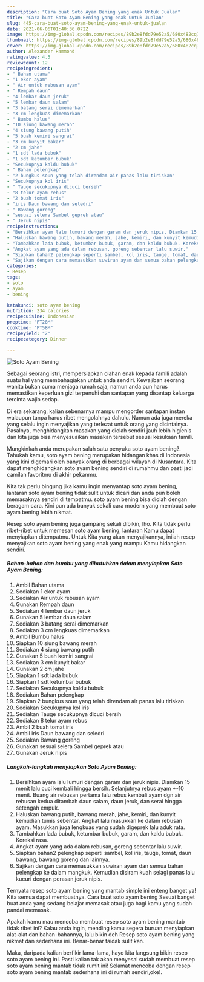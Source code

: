```yaml
---
description: "Cara buat Soto Ayam Bening yang enak Untuk Jualan"
title: "Cara buat Soto Ayam Bening yang enak Untuk Jualan"
slug: 445-cara-buat-soto-ayam-bening-yang-enak-untuk-jualan
date: 2021-06-06T01:40:36.072Z
image: https://img-global.cpcdn.com/recipes/89b2e8fdd79e52a5/680x482cq70/soto-ayam-bening-foto-resep-utama.jpg
thumbnail: https://img-global.cpcdn.com/recipes/89b2e8fdd79e52a5/680x482cq70/soto-ayam-bening-foto-resep-utama.jpg
cover: https://img-global.cpcdn.com/recipes/89b2e8fdd79e52a5/680x482cq70/soto-ayam-bening-foto-resep-utama.jpg
author: Alexander Hammond
ratingvalue: 4.5
reviewcount: 12
recipeingredient:
- " Bahan utama"
- "1 ekor ayam"
- " Air untuk rebusan ayam"
- " Rempah daun"
- "4 lembar daun jeruk"
- "5 lembar daun salam"
- "3 batang serai dimemarkan"
- "3 cm lengkuas dimemarkan"
- " Bumbu halus"
- "10 siung bawang merah"
- "4 siung bawang putih"
- "5 buah kemiri sangrai"
- "3 cm kunyit bakar"
- "2 cm jahe"
- "1 sdt lada bubuk"
- "1 sdt ketumbar bubuk"
- "Secukupnya kaldu bubuk"
- " Bahan pelengkap"
- "2 bungkus soun yang telah direndam air panas lalu tiriskan"
- "Secukupnya kol iris"
- " Tauge secukupnya dicuci bersih"
- "8 telur ayam rebus"
- "2 buah tomat iris"
- "iris Daun bawang dan seledri"
- " Bawang goreng"
- "sesuai selera Sambel geprek atau"
- " Jeruk nipis"
recipeinstructions:
- "Bersihkan ayam lalu lumuri dengan garam dan jeruk nipis. Diamkan 15 menit lalu cuci kembali hingga bersih. Selanjutnya rebus ayam +-10 menit. Buang air rebusan pertama lalu rebus kembali ayam dgn air rebusan kedua ditambah daun salam, daun jeruk, dan serai hingga setengah empuk."
- "Haluskan bawang putih, bawang merah, jahe, kemiri, dan kunyit kemudian tumis sebentar. Angkat lalu masukkan ke dalam rebusan ayam. Masukkan juga lengkuas yang sudah digeprek lalu aduk rata."
- "Tambahkan lada bubuk, ketumbar bubuk, garam, dan kaldu bubuk. Koreksi rasa."
- "Angkat ayam yang ada dalam rebusan, goreng sebentar lalu suwir."
- "Siapkan bahan2 pelengkap seperti sambel, kol iris, tauge, tomat, daun bawang, bawang goreng dan lainnya."
- "Sajikan dengan cara memasukkan suwiran ayam dan semua bahan pelengkap ke dalam mangkuk. Kemudian disiram kuah selagi panas lalu kucuri dengan perasan jeruk nipis."
categories:
- Resep
tags:
- soto
- ayam
- bening

katakunci: soto ayam bening 
nutrition: 234 calories
recipecuisine: Indonesian
preptime: "PT28M"
cooktime: "PT58M"
recipeyield: "2"
recipecategory: Dinner

---
```



![Soto Ayam Bening](https://img-global.cpcdn.com/recipes/89b2e8fdd79e52a5/680x482cq70/soto-ayam-bening-foto-resep-utama.jpg)

Sebagai seorang istri, mempersiapkan olahan enak kepada famili adalah suatu hal yang membahagiakan untuk anda sendiri. Kewajiban seorang  wanita bukan cuma menjaga rumah saja, namun anda pun harus memastikan keperluan gizi terpenuhi dan santapan yang disantap keluarga tercinta wajib sedap.

Di era  sekarang, kalian sebenarnya mampu mengorder santapan instan walaupun tanpa harus ribet mengolahnya dahulu. Namun ada juga mereka yang selalu ingin menyajikan yang terlezat untuk orang yang dicintainya. Pasalnya, menghidangkan masakan yang diolah sendiri jauh lebih higienis dan kita juga bisa menyesuaikan masakan tersebut sesuai kesukaan famili. 



Mungkinkah anda merupakan salah satu penyuka soto ayam bening?. Tahukah kamu, soto ayam bening merupakan hidangan khas di Indonesia yang kini digemari oleh banyak orang di berbagai wilayah di Nusantara. Kita dapat menghidangkan soto ayam bening sendiri di rumahmu dan pasti jadi camilan favoritmu di akhir pekanmu.

Kita tak perlu bingung jika kamu ingin menyantap soto ayam bening, lantaran soto ayam bening tidak sulit untuk dicari dan anda pun boleh memasaknya sendiri di tempatmu. soto ayam bening bisa diolah dengan beragam cara. Kini pun ada banyak sekali cara modern yang membuat soto ayam bening lebih nikmat.

Resep soto ayam bening juga gampang sekali dibikin, lho. Kita tidak perlu ribet-ribet untuk memesan soto ayam bening, lantaran Kamu dapat menyiapkan ditempatmu. Untuk Kita yang akan menyajikannya, inilah resep menyajikan soto ayam bening yang enak yang mampu Kamu hidangkan sendiri.

<!--inarticleads1-->

##### Bahan-bahan dan bumbu yang dibutuhkan dalam menyiapkan Soto Ayam Bening:

1. Ambil  Bahan utama
1. Sediakan 1 ekor ayam
1. Sediakan  Air untuk rebusan ayam
1. Gunakan  Rempah daun
1. Sediakan 4 lembar daun jeruk
1. Gunakan 5 lembar daun salam
1. Sediakan 3 batang serai dimemarkan
1. Sediakan 3 cm lengkuas dimemarkan
1. Ambil  Bumbu halus
1. Siapkan 10 siung bawang merah
1. Sediakan 4 siung bawang putih
1. Gunakan 5 buah kemiri sangrai
1. Sediakan 3 cm kunyit bakar
1. Gunakan 2 cm jahe
1. Siapkan 1 sdt lada bubuk
1. Siapkan 1 sdt ketumbar bubuk
1. Sediakan Secukupnya kaldu bubuk
1. Sediakan  Bahan pelengkap
1. Siapkan 2 bungkus soun yang telah direndam air panas lalu tiriskan
1. Sediakan Secukupnya kol iris
1. Sediakan  Tauge secukupnya dicuci bersih
1. Sediakan 8 telur ayam rebus
1. Ambil 2 buah tomat iris
1. Ambil iris Daun bawang dan seledri
1. Sediakan  Bawang goreng
1. Gunakan sesuai selera Sambel geprek atau
1. Gunakan  Jeruk nipis




<!--inarticleads2-->

##### Langkah-langkah menyiapkan Soto Ayam Bening:

1. Bersihkan ayam lalu lumuri dengan garam dan jeruk nipis. Diamkan 15 menit lalu cuci kembali hingga bersih. Selanjutnya rebus ayam +-10 menit. Buang air rebusan pertama lalu rebus kembali ayam dgn air rebusan kedua ditambah daun salam, daun jeruk, dan serai hingga setengah empuk.
1. Haluskan bawang putih, bawang merah, jahe, kemiri, dan kunyit kemudian tumis sebentar. Angkat lalu masukkan ke dalam rebusan ayam. Masukkan juga lengkuas yang sudah digeprek lalu aduk rata.
1. Tambahkan lada bubuk, ketumbar bubuk, garam, dan kaldu bubuk. Koreksi rasa.
1. Angkat ayam yang ada dalam rebusan, goreng sebentar lalu suwir.
1. Siapkan bahan2 pelengkap seperti sambel, kol iris, tauge, tomat, daun bawang, bawang goreng dan lainnya.
1. Sajikan dengan cara memasukkan suwiran ayam dan semua bahan pelengkap ke dalam mangkuk. Kemudian disiram kuah selagi panas lalu kucuri dengan perasan jeruk nipis.




Ternyata resep soto ayam bening yang mantab simple ini enteng banget ya! Kita semua dapat membuatnya. Cara buat soto ayam bening Sesuai banget buat anda yang sedang belajar memasak atau juga bagi kamu yang sudah pandai memasak.

Apakah kamu mau mencoba membuat resep soto ayam bening mantab tidak ribet ini? Kalau anda ingin, mending kamu segera buruan menyiapkan alat-alat dan bahan-bahannya, lalu bikin deh Resep soto ayam bening yang nikmat dan sederhana ini. Benar-benar taidak sulit kan. 

Maka, daripada kalian berfikir lama-lama, hayo kita langsung bikin resep soto ayam bening ini. Pasti kalian tak akan menyesal sudah membuat resep soto ayam bening mantab tidak rumit ini! Selamat mencoba dengan resep soto ayam bening mantab sederhana ini di rumah sendiri,oke!.

